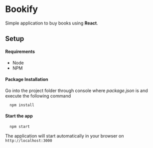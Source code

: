 # Bookify

Simple application to buy books using **React**.

## Setup

#### Requirements
 * Node
 * NPM
#### Package Installation
Go into the project folder through console where *package.json* is and execute the following command
```
  npm install
```

#### Start the app
```
  npm start
```
The application will start automatically in your browser on `http://localhost:3000`
